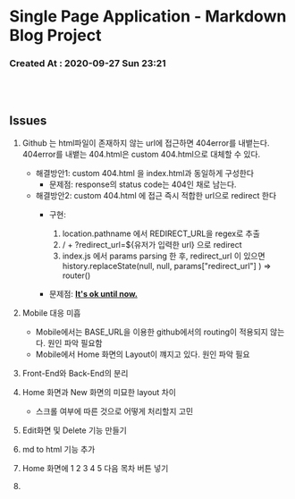 # Single Page Application - Markdown Blog Project

### Created At : 2020-09-27 Sun 23:21

<br>
<br>

## Issues

1. Github 는 html파일이 존재하지 않는 url에 접근하면 404error를 내뱉는다. 
404error를 내뱉는 404.html은 custom 404.html으로 대체할 수 있다.

   - 해결방안1: custom 404.html 을 index.html과 동일하게 구성한다
     - 문제점: response의 status code는 404인 채로 남는다.
   - 해결방안2: custom 404.html 에 접근 즉시 적합한 url으로 redirect 한다
     - 구현:
       1. location.pathname 에서 REDIRECT_URL을 regex로 추출
       2. / + ?redirect_url=${유저가 입력한 url} 으로 redirect
       3. index.js 에서 params parsing 한 후, redirect_url 이 있으면 history.replaceState(null, null, params["redirect_url"] ) => router()
    
     - 문제점: <u>**It's ok until now.**</u>

   

1. Mobile 대응 미흡
   - Mobile에서는 BASE_URL을 이용한 github에서의 routing이 적용되지 않는다. 원인 파악 필요함
   - Mobile에서 Home 화면의 Layout이 꺠지고 있다. 원인 파악 필요

1. Front-End와 Back-End의 분리

1. Home 화면과 New 화면의 미묘한 layout 차이
   - 스크롤 여부에 따른 것으로 어떻게 처리할지 고민

1. Edit화면 및 Delete 기능 만들기

1. md to html 기능 추가

1. Home 화면에 1 2 3 4 5 다음 목차 버튼 넣기

1. 
